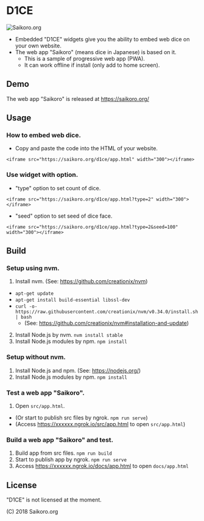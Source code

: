 # D1CE

![Saikoro.org](https://saikoro.org/d1ce/info/icon192.png)

 * Embedded "D1CE" widgets give you the ability to embed web dice on your own website.
 * The web app "Saikoro" (means dice in Japanese) is based on it.
   * This is a sample of progressive web app (PWA).
   * It can work offline if install (only add to home screen).


## Demo

The web app "Saikoro" is released at https://saikoro.org/


## Usage

### How to embed web dice.

 * Copy and paste the code into the HTML of your website.
 ```
 <iframe src="https://saikoro.org/d1ce/app.html" width="300"></iframe>
 ```

### Use widget with option.

 * "type" option to set count of dice.
 ```
 <iframe src="https://saikoro.org/d1ce/app.html?type=2" width="300"></iframe>
 ```

 * "seed" option to set seed of dice face.
 ```
 <iframe src="https://saikoro.org/d1ce/app.html?type=2&seed=100" width="300"></iframe>
 ```


## Build

### Setup using nvm.

 1. Install nvm. (See: https://github.com/creationix/nvm)
 * `apt-get update`
 * `apt-get install build-essential libssl-dev`
 * `curl -o- https://raw.githubusercontent.com/creationix/nvm/v0.34.0/install.sh | bash`
   * (See: https://github.com/creationix/nvm#installation-and-update)
 2. Install Node.js by nvm. `nvm install stable`
 3. Install Node.js modules by npm. `npm install`

### Setup without nvm.

 1. Install Node.js and npm. (See: https://nodejs.org/)
 2. Install Node.js modules by npm. `npm install`

### Test a web app "Saikoro".

 1. Open `src/app.html`.
 *  (Or start to publish src files by ngrok. `npm run serve`)
 *  (Access https://xxxxxx.ngrok.io/src/app.html to open `src/app.html`)

### Build a web app "Saikoro" and test.

 1. Build app from src files. `npm run build`
 2. Start to publish app by ngrok. `npm run serve`
 3. Access https://xxxxxx.ngrok.io/docs/app.html to open `docs/app.html`


## License

"D1CE" is not licensed at the moment.

(C) 2018 Saikoro.org
